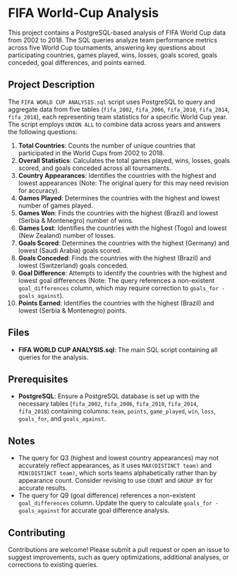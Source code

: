# FIFA World-Cup Analysis
This project contains a PostgreSQL-based analysis of FIFA World Cup data from 2002 to 2018. The SQL queries analyze team performance metrics across five World Cup tournaments, answering key questions about participating countries, games played, wins, losses, goals scored, goals conceded, goal differences, and points earned.  

## Project Description
The `FIFA WORLD CUP ANALYSIS.sql` script uses PostgreSQL to query and aggregate data from five tables (`fifa_2002`, `fifa_2006`, `fifa_2010`, `fifa_2014`, `fifa_2018`), each representing team statistics for a specific World Cup year. The script employs `UNION ALL` to combine data across years and answers the following questions:

1. **Total Countries**: Counts the number of unique countries that participated in the World Cups from 2002 to 2018.
2. **Overall Statistics**: Calculates the total games played, wins, losses, goals scored, and goals conceded across all tournaments.
3. **Country Appearances**: Identifies the countries with the highest and lowest appearances (Note: The original query for this may need revision for accuracy).
4. **Games Played**: Determines the countries with the highest and lowest number of games played.
5. **Games Won**: Finds the countries with the highest (Brazil) and lowest (Serbia & Montenegro) number of wins.
6. **Games Lost**: Identifies the countries with the highest (Togo) and lowest (New Zealand) number of losses.
7. **Goals Scored**: Determines the countries with the highest (Germany) and lowest (Saudi Arabia) goals scored.
8. **Goals Conceded**: Finds the countries with the highest (Brazil) and lowest (Switzerland) goals conceded.
9. **Goal Difference**: Attempts to identify the countries with the highest and lowest goal differences (Note: The query references a non-existent `goal_differences` column, which may require correction to `goals_for - goals_against`).
10. **Points Earned**: Identifies the countries with the highest (Brazil) and lowest (Serbia & Montenegro) points.

## Files
- **FIFA WORLD CUP ANALYSIS.sql**: The main SQL script containing all queries for the analysis.

## Prerequisites
- **PostgreSQL**: Ensure a PostgreSQL database is set up with the necessary tables (`fifa_2002`, `fifa_2006`, `fifa_2010`, `fifa_2014`, `fifa_2018`) containing columns: `team`, `points`, `game_played`, `win`, `loss`, `goals_for`, and `goals_against`.

## Notes
- The query for Q3 (highest and lowest country appearances) may not accurately reflect appearances, as it uses `MAX(DISTINCT team)` and `MIN(DISTINCT team)`, which sorts teams alphabetically rather than by appearance count. Consider revising to use `COUNT` and `GROUP BY` for accurate results.
- The query for Q9 (goal difference) references a non-existent `goal_differences` column. Update the query to calculate `goals_for - goals_against` for accurate goal difference analysis.

## Contributing
Contributions are welcome! Please submit a pull request or open an issue to suggest improvements, such as query optimizations, additional analyses, or corrections to existing queries.
